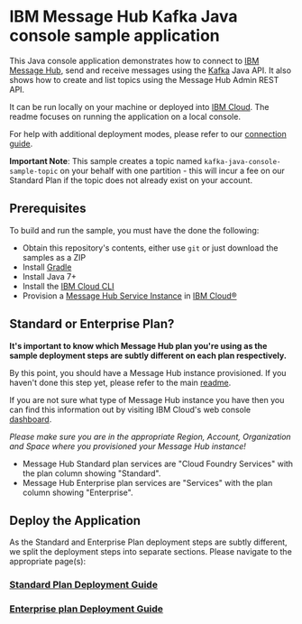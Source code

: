 # IBM Message Hub Kafka Java console sample application
This Java console application demonstrates how to connect to [IBM Message Hub](https://console.ng.bluemix.net/docs/services/MessageHub/index.html), send and receive messages using the [Kafka](https://kafka.apache.org) Java API. It also shows how to create and list topics using the Message Hub Admin REST API.

It can be run locally on your machine or deployed into [IBM Cloud](https://console.ng.bluemix.net/). The readme focuses on running the application on a local console.

For help with additional deployment modes, please refer to our [connection guide](https://console.bluemix.net/docs/services/MessageHub/messagehub127.html#connect_messagehub).

__Important Note__: This sample creates a topic named `kafka-java-console-sample-topic` on your behalf with one partition - this will incur a fee on our Standard Plan if the topic does not already exist on your account.

## Prerequisites
To build and run the sample, you must have the done the following:

* Obtain this repository's contents, either use `git` or just download the samples as a ZIP
* Install [Gradle](https://gradle.org/)
* Install Java 7+
* Install the [IBM Cloud CLI](https://console.bluemix.net/docs/cli/reference/bluemix_cli/download_cli.html)
* Provision a [Message Hub Service Instance](https://console.ng.bluemix.net/catalog/services/message-hub/) in [IBM Cloud®](https://console.ng.bluemix.net/)

## Standard or Enterprise Plan?

**It's important to know which Message Hub plan you're using as the sample deployment steps are subtly different on each plan respectively.**

By this point, you should have a Message Hub instance provisioned. If you haven't done this step yet, please refer to the main [readme](/README.md).

If you are not sure what type of Message Hub instance you have then you can find this information out by visiting IBM Cloud's web console [dashboard](https://console.bluemix.net/dashboard).

*Please make sure you are in the appropriate Region, Account, Organization and Space where you provisioned your Message Hub instance!*

* Message Hub Standard plan services are "Cloud Foundry Services" with the plan column showing "Standard".
* Message Hub Enterprise plan services are "Services" with the plan column showing "Enterprise".


## Deploy the Application

As the Standard and Enterprise Plan deployment steps are subtly different, we split the deployment steps into separate sections. Please navigate to the appropriate page(s):

### [Standard Plan Deployment Guide](./standard_plan.md)

### [Enterprise plan Deployment Guide](./enterprise_plan.md)
